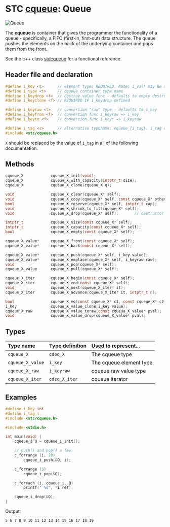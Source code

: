 # STC [cqueue](../include/stc/cqueue.h): Queue
![Queue](pics/queue.jpg)

The **cqueue** is container that gives the programmer the functionality of a queue - specifically, a FIFO (first-in, first-out) data structure. The queue pushes the elements on the back of the underlying container and pops them from the front.

See the c++ class [std::queue](https://en.cppreference.com/w/cpp/container/queue) for a functional reference.

## Header file and declaration
```c
#define i_key <t>      // element type: REQUIRED. Note: i_val* may be specified instead of i_key*.
#define i_type <t>     // cqueue container type name
#define i_keydrop <f>  // destroy value func - defaults to empty destruct
#define i_keyclone <f> // REQUIRED IF i_keydrop defined

#define i_keyraw <t>   // convertion "raw" type - defaults to i_key
#define i_keyfrom <f>  // convertion func i_keyraw => i_key
#define i_keyto <f>    // convertion func i_key* => i_keyraw

#define i_tag <s>      // alternative typename: cqueue_{i_tag}. i_tag defaults to i_key
#include <stc/cqueue.h>
```
`X` should be replaced by the value of `i_tag` in all of the following documentation.


## Methods

```c
cqueue_X            cqueue_X_init(void);
cqueue_X            cqueue_X_with_capacity(intptr_t size);
cqueue_X            cqueue_X_clone(cqueue_X q);

void                cqueue_X_clear(cqueue_X* self);
void                cqueue_X_copy(cqueue_X* self, const cqueue_X* other);
bool                cqueue_X_reserve(cqueue_X* self, intptr_t cap);
void                cqueue_X_shrink_to_fit(cqueue_X* self);
void                cqueue_X_drop(cqueue_X* self);       // destructor

intptr_t            cqueue_X_size(const cqueue_X* self);
intptr_t            cqueue_X_capacity(const cqueue_X* self);
bool                cqueue_X_empty(const cqueue_X* self);

cqueue_X_value*     cqueue_X_front(const cqueue_X* self);
cqueue_X_value*     cqueue_X_back(const cqueue_X* self);

cqueue_X_value*     cqueue_X_push(cqueue_X* self, i_key value);
cqueue_X_value*     cqueue_X_emplace(cqueue_X* self, i_keyraw raw);
void                cqueue_X_pop(cqueue_X* self);
cqueue_X_value      cqueue_X_pull(cqueue_X* self);                       // move out last element

cqueue_X_iter       cqueue_X_begin(const cqueue_X* self);
cqueue_X_iter       cqueue_X_end(const cqueue_X* self);
void                cqueue_X_next(cqueue_X_iter* it);
cqueue_X_iter       cqueue_X_advance(cqueue_X_iter it, intptr_t n);

bool                cqueue_X_eq(const cqueue_X* c1, const cqueue_X* c2); //  require i_eq/i_cmp/i_less.
i_key               cqueue_X_value_clone(i_key value);
cqueue_X_raw        cqueue_X_value_toraw(const cqueue_X_value* pval);
void                cqueue_X_value_drop(cqueue_X_value* pval);
```

## Types

| Type name           | Type definition      | Used to represent...     |
|:--------------------|:---------------------|:-------------------------|
| `cqueue_X`          | `cdeq_X`             | The cqueue type          |
| `cqueue_X_value`    | `i_key`              | The cqueue element type  |
| `cqueue_X_raw`      | `i_keyraw`           | cqueue raw value type    |
| `cqueue_X_iter`     | `cdeq_X_iter`        | cqueue iterator          |

## Examples
```c
#define i_key int
#define i_tag i
#include <stc/cqueue.h>

#include <stdio.h>

int main(void) {
    cqueue_i Q = cqueue_i_init();

    // push() and pop() a few.
    c_forrange (i, 20)
        cqueue_i_push(&Q, i);

    c_forrange (5)
        cqueue_i_pop(&Q);

    c_foreach (i, cqueue_i, Q)
        printf(" %d", *i.ref);

    cqueue_i_drop(&Q);
}
```
Output:
```
5 6 7 8 9 10 11 12 13 14 15 16 17 18 19
```
